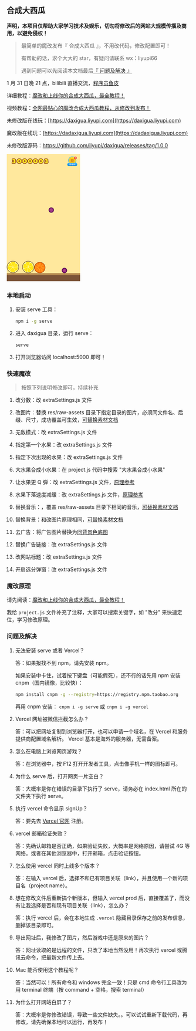 ## 合成大西瓜

**声明，本项目仅帮助大家学习技术及娱乐，切勿将修改后的网站大规模传播及商用，以避免侵权！**

> 最简单的魔改发布『 合成大西瓜 』，不用改代码，修改配置即可！
>
> 有帮助的话，求个大大的 star，有疑问请联系 wx：liyupi66
> 
> 遇到问题可以先阅读本文档最后[『 问题及解决 』](#问题及解决)

1 月 31 日晚 21 点，bilibili 直播交流，[程序员鱼皮](https://space.bilibili.com/12890453)  

详细教程：[魔改和上线你的合成大西瓜，最全教程！](https://mp.weixin.qq.com/s/H9VR1MWn-9bKSC_1l_MkJw)

视频教程：[全网最贴心的魔改合成大西瓜教程，从修改到发布！](https://www.bilibili.com/video/BV1Vy4y1n7KW/)

未修改版在线玩：[https://daxigua.liyupi.com](https://daxigua.liyupi.com)

魔改版在线玩：[https://dadaxigua.liyupi.com](https://dadaxigua.liyupi.com)

未修改版源码：https://github.com/liyupi/daxigua/releases/tag/1.0.0

![秀爆朋友圈](./assets/dadaxigua.png)

### 本地启动

1. 安装 serve 工具：

    ```bash
    npm i -g serve
    ```

2. 进入 daxigua 目录，运行 serve：

    ```bash
    serve
    ```
   
3. 打开浏览器访问 localhost:5000 即可！

### 快速魔改

> 按照下列说明修改即可，持续补充

1. 改分数：改 extraSettings.js 文件

2. 改图片：替换 res/raw-assets 目录下指定目录的图片，必须同文件名、后缀、尺寸，成功覆盖可生效，[可替换素材文档](https://docs.qq.com/sheet/DS0d2VVVJYmpvZ0pZ)

3. 无敌模式：改 extraSettings.js 文件

4. 指定第一个水果：改 extraSettings.js 文件

5. 指定下次出现的水果：改 extraSettings.js 文件

6. 大水果合成小水果：在 project.js 代码中搜索 "大水果合成小水果"

7. 让水果更 Q 弹：改 extraSettings.js 文件，[原理参考](https://docs.cocos.com/creator/api/zh/classes/PhysicsCircleCollider.html?h=circlecollider)

8. 水果下落速度减缓：改 extraSettings.js 文件，[原理参考](https://docs.cocos.com/creator/manual/zh/physics/physics/rigid-body.html?h=%E5%88%9A%E4%BD%93)

9. 替换音乐：，覆盖 res/raw-assets 目录下相同的音乐，[可替换素材文档](https://docs.qq.com/sheet/DS0d2VVVJYmpvZ0pZ)

10. 替换背景：和改图片原理相同，[可替换素材文档](https://docs.qq.com/sheet/DS0d2VVVJYmpvZ0pZ)

11. 去广告：将广告图片替换为[同背景色底图](https://636f-codenav-8grj8px727565176-1256524210.tcb.qcloud.la/0.png)

12. 替换广告链接：改 extraSettings.js 文件

13. 改网站标题：改 extraSettings.js 文件

14. 开启选分弹窗：改 extraSettings.js 文件


### 魔改原理

请先阅读：[魔改和上线你的合成大西瓜，最全教程！](https://mp.weixin.qq.com/s/H9VR1MWn-9bKSC_1l_MkJw)

我给 `project.js` 文件补充了注释，大家可以搜索关键字，如 "改分" 来快速定位，学习修改原理。

### 问题及解决

1. 无法安装 serve 或者 Vercel？

    答：如果报找不到 npm，请先安装 npm。

    如果安装中卡住，试着按下键盘（可能假死），还不行的话先用 npm 安装 cnpm（国内镜像，比较快）：
    
    ```bash
    npm install cnpm -g --registry=https://registry.npm.taobao.org 
    ```
    
    再用 cnpm 安装： `cnpm i -g serve` 或 `cnpm i -g vercel`
    
2. Vercel 网址被微信拦截怎么办？
   
    答：可以把网址复制到浏览器打开，也可以申请一个域名，在 Vercel 和服务提供商配置域名解析。
    Vercel 基本是海外的服务器，无需备案。

3. 怎么在电脑上浏览网页游戏？
   
    答：在浏览器中，按 F12 打开开发者工具，点击像手机一样的图标即可。
    
4. 为什么 serve 后，打开网页一片空白？

    答：大概率是你在错误的目录下执行了 serve，请务必在 index.html 所在的文件夹下执行 serve。

5. 执行 vercel 命令显示 signUp？

    答：要先去 [Vercel 官网](https://vercel.com/) 注册。

6. vercel 邮箱验证失败？

    答：先确认邮箱是否正确，如果验证失败，大概率是网络原因，请尝试 4G 等网络。或者在其他浏览器中，打开邮箱，点击验证按钮。

7. 怎么使用 vercel 同时上线多个版本？

    答：在输入 vercel 后，选择不和已有项目关联（link），并且使用一个新的项目名（project name）。

8. 想在修改文件后重新搞个新版本，但输入 vercel prod 后，直接覆盖了，而没有让我选择是否和现有项目关联（link），怎么办？
    
    答：执行 vercel 后，会在本地生成 `.vercel` 隐藏目录保存之前的发布信息，删掉该目录即可。

9. 导出网址后，我修改了图片，然后游戏中还是原来的图片？
    
    答：网址读取的是远程的文件，只改了本地当然没用！再次执行 vercel 或腾讯云命令，把最新文件传上去。
    
10. Mac 能否使用这个教程呢？
    
    答：当然可以！所有命令和 windows 完全一致！只是 cmd 命令行工具改为用 terminal 终端（按 command + 空格，搜索 terminal）
 
11. 为什么打开网站白屏了？
    
    答：大概率是你修改错误，导致一些文件缺失。。可以试试重新下载代码，再修改，请先确保本地可以运行，再发布！
